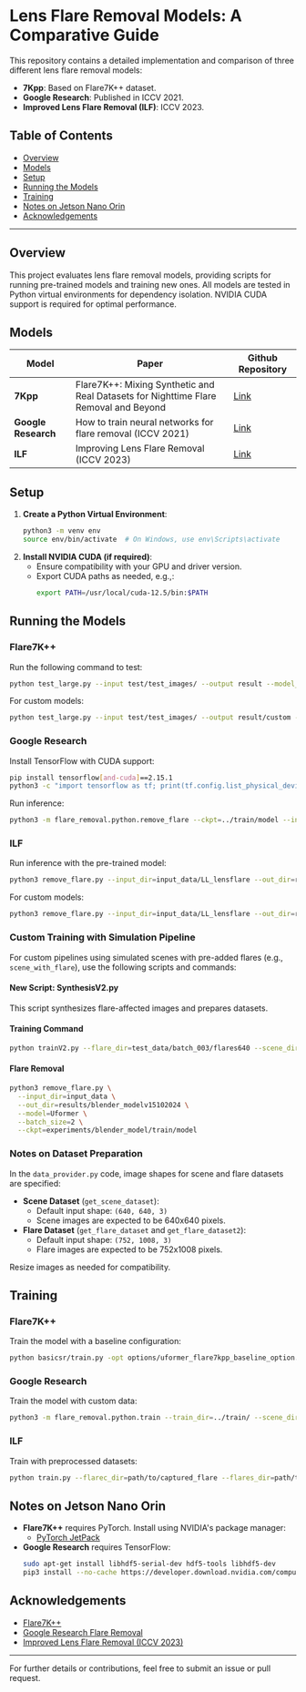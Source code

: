 
# Lens Flare Removal Models: A Comparative Guide

This repository contains a detailed implementation and comparison of three different lens flare removal models:
- **7Kpp**: Based on Flare7K++ dataset.
- **Google Research**: Published in ICCV 2021.
- **Improved Lens Flare Removal (ILF)**: ICCV 2023.

## Table of Contents
- [Overview](#overview)
- [Models](#models)
- [Setup](#setup)
- [Running the Models](#running-the-models)
- [Training](#training)
- [Notes on Jetson Nano Orin](#notes-on-jetson-nano-orin)
- [Acknowledgements](#acknowledgements)

---

## Overview

This project evaluates lens flare removal models, providing scripts for running pre-trained models and training new ones. All models are tested in Python virtual environments for dependency isolation. NVIDIA CUDA support is required for optimal performance.

## Models

| Model                | Paper                                                                                   | Github Repository                                                            |
|----------------------|-----------------------------------------------------------------------------------------|------------------------------------------------------------------------------|
| **7Kpp**             | Flare7K++: Mixing Synthetic and Real Datasets for Nighttime Flare Removal and Beyond   | [Link](https://github.com/ykdai/Flare7K.git)                                |
| **Google Research**  | How to train neural networks for flare removal (ICCV 2021)                             | [Link](https://github.com/google-research/google-research/tree/master/flare_removal) |
| **ILF**              | Improving Lens Flare Removal (ICCV 2023)                                               | [Link](https://github.com/YuyanZhou1/Improving-Lens-Flare-Removal)          |

## Setup

1. **Create a Python Virtual Environment**:
    ```bash
    python3 -m venv env
    source env/bin/activate  # On Windows, use env\Scripts\activate
    ```
2. **Install NVIDIA CUDA (if required)**:
    - Ensure compatibility with your GPU and driver version.
    - Export CUDA paths as needed, e.g.,:
      ```bash
      export PATH=/usr/local/cuda-12.5/bin:$PATH
      ```

## Running the Models

### Flare7K++
Run the following command to test:
```bash
python test_large.py --input test/test_images/ --output result --model_path experiments/net_g_last.pth --flare7kpp
```

For custom models:
```bash
python test_large.py --input test/test_images/ --output result/custom --model_path experiments/custom_model.pth --flare7kpp
```

### Google Research
Install TensorFlow with CUDA support:
```bash
pip install tensorflow[and-cuda]==2.15.1
python3 -c "import tensorflow as tf; print(tf.config.list_physical_devices('GPU'))"
```

Run inference:
```bash
python3 -m flare_removal.python.remove_flare --ckpt=../train/model --input_dir=../test/test_images --out_dir=../results
```

### ILF
Run inference with the pre-trained model:
```bash
python3 remove_flare.py --input_dir=input_data/LL_lensflare --out_dir=results --model=Uformer --batch_size=2 --ckpt=experiments/trained_model
```

For custom models:
```bash
python3 remove_flare.py --input_dir=input_data/LL_lensflare --out_dir=results/custom --model=Uformer --batch_size=2 --ckpt=experiments/custom_trained_model
```

### Custom Training with Simulation Pipeline

For custom pipelines using simulated scenes with pre-added flares (e.g., `scene_with_flare`), use the following scripts and commands:

#### New Script: **SynthesisV2.py**

This script synthesizes flare-affected images and prepares datasets.

#### Training Command

```bash
python trainV2.py --flare_dir=test_data/batch_003/flares640 --scene_dir=test_data/batch_003/gt640
```

#### Flare Removal

```bash
python3 remove_flare.py \
  --input_dir=input_data \
  --out_dir=results/blender_modelv15102024 \
  --model=Uformer \
  --batch_size=2 \
  --ckpt=experiments/blender_model/train/model
```

### Notes on Dataset Preparation

In the `data_provider.py` code, image shapes for scene and flare datasets are specified:

- **Scene Dataset** (`get_scene_dataset`):
  - Default input shape: `(640, 640, 3)`
  - Scene images are expected to be 640x640 pixels.
- **Flare Dataset** (`get_flare_dataset` and `get_flare_dataset2`):
  - Default input shape: `(752, 1008, 3)`
  - Flare images are expected to be 752x1008 pixels.

Resize images as needed for compatibility.


## Training

### Flare7K++
Train the model with a baseline configuration:
```bash
python basicsr/train.py -opt options/uformer_flare7kpp_baseline_option.yml
```

### Google Research
Train the model with custom data:
```bash
python3 -m flare_removal.python.train --train_dir=../train/ --scene_dir=../scene_data/ --flare_dir=../flare_data/
```

### ILF
Train with preprocessed datasets:
```bash
python train.py --flarec_dir=path/to/captured_flare --flares_dir=path/to/simulated_flare --scene_dir=path/to/scene_image
```

## Notes on Jetson Nano Orin

- **Flare7K++** requires PyTorch. Install using NVIDIA's package manager:
  - [PyTorch JetPack](https://forums.developer.nvidia.com/t/torchvision-version-jetpack-6-0/301709/2)
- **Google Research** requires TensorFlow:
  ```bash
  sudo apt-get install libhdf5-serial-dev hdf5-tools libhdf5-dev
  pip3 install --no-cache https://developer.download.nvidia.com/compute/redist/jp/v60/tensorflow/tensorflow-2.15.0+nv24.05-cp310-cp310-linux_aarch64.whl
  ```

## Acknowledgements
- [Flare7K++](https://github.com/ykdai/Flare7K.git)
- [Google Research Flare Removal](https://github.com/google-research/google-research/tree/master/flare_removal)
- [Improved Lens Flare Removal (ICCV 2023)](https://github.com/YuyanZhou1/Improving-Lens-Flare-Removal)

---
For further details or contributions, feel free to submit an issue or pull request.
